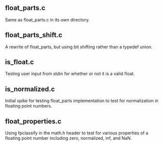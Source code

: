 ## float_parts.c
Same as float_parts.c in its own directory.

## float_parts_shift.c
A rewrite of float_parts, but using bit shifting rather than a typedef union.

## is_float.c
Testing user input from stdin for whether or not it is a valid float.

## is_normalized.c
Initial spike for testing float_parts implementation to test for normalization in floating point numbers.

## float_properties.c
Using fpclassify in the math.h header to test for various properties of a floating point number including zero, normalized, inf, and NaN.
